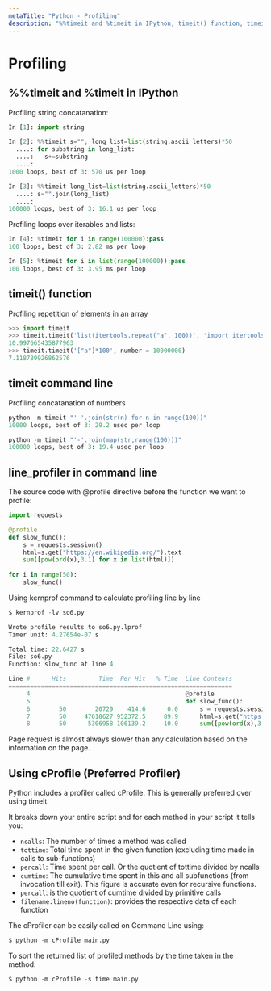 ```yaml
---
metaTitle: "Python - Profiling"
description: "%%timeit and %timeit in IPython, timeit() function, timeit command line, line_profiler in command line, Using cProfile (Preferred Profiler)"
---
```


# Profiling



## %%timeit and %timeit in IPython


Profiling string concatanation:

```py
In [1]: import string

In [2]: %%timeit s=""; long_list=list(string.ascii_letters)*50
  ....: for substring in long_list:
  ....:   s+=substring
  ....:
1000 loops, best of 3: 570 us per loop

In [3]: %%timeit long_list=list(string.ascii_letters)*50
  ....: s="".join(long_list)
  ....:
100000 loops, best of 3: 16.1 us per loop

```

Profiling loops over iterables and lists:

```py
In [4]: %timeit for i in range(100000):pass
100 loops, best of 3: 2.82 ms per loop

In [5]: %timeit for i in list(range(100000)):pass
100 loops, best of 3: 3.95 ms per loop

```



## timeit() function


Profiling repetition of elements in an array

```py
>>> import timeit
>>> timeit.timeit('list(itertools.repeat("a", 100))', 'import itertools', number = 10000000)
10.997665435877963
>>> timeit.timeit('["a"]*100', number = 10000000)
7.118789926862576

```



## timeit command line


Profiling concatanation of numbers

```py
python -m timeit "'-'.join(str(n) for n in range(100))"
10000 loops, best of 3: 29.2 usec per loop

python -m timeit "'-'.join(map(str,range(100)))"
100000 loops, best of 3: 19.4 usec per loop

```



## line_profiler in command line


The source code with @profile directive before the function we want to profile:

```py
import requests

@profile
def slow_func():
    s = requests.session()
    html=s.get("https://en.wikipedia.org/").text
    sum([pow(ord(x),3.1) for x in list(html)])
        
for i in range(50):
    slow_func()

```

Using kernprof command to calculate profiling line by line

```py
$ kernprof -lv so6.py

Wrote profile results to so6.py.lprof
Timer unit: 4.27654e-07 s

Total time: 22.6427 s
File: so6.py
Function: slow_func at line 4

Line #      Hits         Time  Per Hit   % Time  Line Contents
==============================================================
     4                                           @profile
     5                                           def slow_func():
     6        50        20729    414.6      0.0      s = requests.session()
     7        50     47618627 952372.5     89.9      html=s.get("https://en.wikipedia.org/").text
     8        50      5306958 106139.2     10.0      sum([pow(ord(x),3.1) for x in list(html)])

```

Page request is almost always slower than any calculation based on the information on the page.



## Using cProfile (Preferred Profiler)


Python includes a profiler called cProfile. This is generally preferred over using timeit.

It breaks down your entire script and for each method in your script it tells you:

- `ncalls`: The number of times a method was called
- `tottime`: Total time spent in the given function (excluding time made in calls to sub-functions)
- `percall`: Time spent per call. Or the quotient of tottime divided by ncalls
- `cumtime`: The cumulative time spent in this and all subfunctions (from invocation till exit). This figure is accurate even for recursive functions.
- `percall`: is the quotient of cumtime divided by primitive calls
- `filename:lineno(function)`: provides the respective data of each function

The cProfiler can be easily called on Command Line using:

```py
$ python -m cProfile main.py 

```

To sort the returned list of profiled methods by the time taken in the method:

```py
$ python -m cProfile -s time main.py 

```

